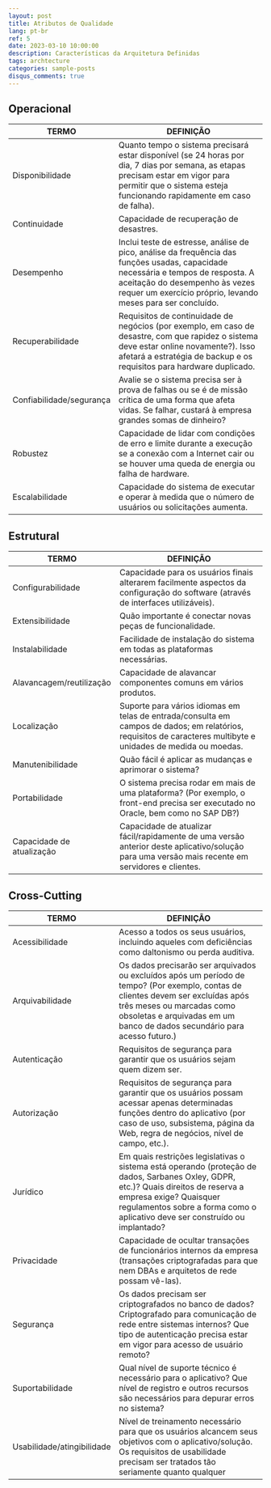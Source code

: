 ```yaml
---
layout: post
title: Atributos de Qualidade
lang: pt-br
ref: 5
date: 2023-03-10 10:00:00
description: Características da Arquitetura Definidas
tags: archtecture
categories: sample-posts
disqus_comments: true
---
```


## Operacional

| **TERMO**                  | **DEFINIÇÃO**                                                                                                                                                                                                                                  |
| -------------------------- | ---------------------------------------------------------------------------------------------------------------------------------------------------------------------------------------------------------------------------------------------- |
| Disponibilidade            | Quanto tempo o sistema precisará estar disponível (se 24 horas por dia, 7 dias por semana, as etapas precisam estar em vigor para permitir que o sistema esteja funcionando rapidamente em caso de falha).                                     |
| Continuidade               | Capacidade de recuperação de desastres.                                                                                                                                                                                                        |
| Desempenho                 | Inclui teste de estresse, análise de pico, análise da frequência das funções usadas, capacidade necessária e tempos de resposta. A aceitação do desempenho às vezes requer um exercício próprio, levando meses para ser concluído.             |
| Recuperabilidade           | Requisitos de continuidade de negócios (por exemplo, em caso de desastre, com que rapidez o sistema deve estar online novamente?). Isso afetará a estratégia de backup e os requisitos para hardware duplicado.                                |
| Confiabilidade/segurança   | Avalie se o sistema precisa ser à prova de falhas ou se é de missão crítica de uma forma que afeta vidas. Se falhar, custará à empresa grandes somas de dinheiro?                                                                              |
| Robustez                   | Capacidade de lidar com condições de erro e limite durante a execução se a conexão com a Internet cair ou se houver uma queda de energia ou falha de hardware.                                                                                 |
| Escalabilidade             | Capacidade do sistema de executar e operar à medida que o número de usuários ou solicitações aumenta.                                                                                                                                          |


## Estrutural

| **TERMO**                  | **DEFINIÇÃO**                                                                                                                                                                                                                                  |
| -------------------------- | ---------------------------------------------------------------------------------------------------------------------------------------------------------------------------------------------------------------------------------------------- |
| Configurabilidade          | Capacidade para os usuários finais alterarem facilmente aspectos da configuração do software (através de interfaces utilizáveis).                                                                                                              |
| Extensibilidade            | Quão importante é conectar novas peças de funcionalidade.                                                                                                                                                                                      |
| Instalabilidade            | Facilidade de instalação do sistema em todas as plataformas necessárias.                                                                                                                                                                       |
| Alavancagem/reutilização   | Capacidade de alavancar componentes comuns em vários produtos.                                                                                                                                                                                 |
| Localização                | Suporte para vários idiomas em telas de entrada/consulta em campos de dados; em relatórios, requisitos de caracteres multibyte e unidades de medida ou moedas.                                                                                 |
| Manutenibilidade           | Quão fácil é aplicar as mudanças e aprimorar o sistema?                                                                                                                                                                                        |
| Portabilidade              | O sistema precisa rodar em mais de uma plataforma? (Por exemplo, o front-end precisa ser executado no Oracle, bem como no SAP DB?)                                                                                                             |
| Capacidade de atualização  | Capacidade de atualizar fácil/rapidamente de uma versão anterior deste aplicativo/solução para uma versão mais recente em servidores e clientes.                                                                                               |


## Cross-Cutting

| **TERMO**                  | **DEFINIÇÃO**                                                                                                                                                                                                                                  |
| -------------------------- | ---------------------------------------------------------------------------------------------------------------------------------------------------------------------------------------------------------------------------------------------- |
| Acessibilidade             | Acesso a todos os seus usuários, incluindo aqueles com deficiências como daltonismo ou perda auditiva.                                                                                                                                         |
| Arquivabilidade            | Os dados precisarão ser arquivados ou excluídos após um período de tempo? (Por exemplo, contas de clientes devem ser excluídas após três meses ou marcadas como obsoletas e arquivadas em um banco de dados secundário para acesso futuro.)    |
| Autenticação               | Requisitos de segurança para garantir que os usuários sejam quem dizem ser.                                                                                                                                                                    |
| Autorização                | Requisitos de segurança para garantir que os usuários possam acessar apenas determinadas funções dentro do aplicativo (por caso de uso, subsistema, página da Web, regra de negócios, nível de campo, etc.).                                   |
| Jurídico                   | Em quais restrições legislativas o sistema está operando (proteção de dados, Sarbanes Oxley, GDPR, etc.)? Quais direitos de reserva a empresa exige? Quaisquer regulamentos sobre a forma como o aplicativo deve ser construído ou implantado? |
| Privacidade                | Capacidade de ocultar transações de funcionários internos da empresa (transações criptografadas para que nem DBAs e arquitetos de rede possam vê-las).                                                                                         |
| Segurança                  | Os dados precisam ser criptografados no banco de dados? Criptografado para comunicação de rede entre sistemas internos? Que tipo de autenticação precisa estar em vigor para acesso de usuário remoto?                                         |
| Suportabilidade            | Qual nível de suporte técnico é necessário para o aplicativo? Que nível de registro e outros recursos são necessários para depurar erros no sistema?                                                                                           |
| Usabilidade/atingibilidade | Nível de treinamento necessário para que os usuários alcancem seus objetivos com o aplicativo/solução. Os requisitos de usabilidade precisam ser tratados tão seriamente quanto qualquer                                                       |
